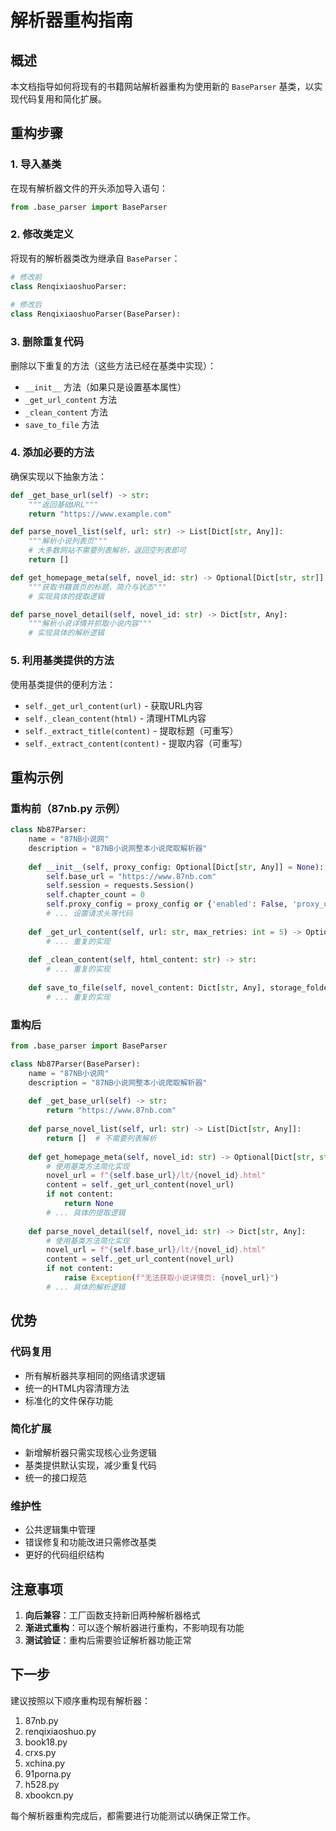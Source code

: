 # 解析器重构指南

## 概述

本文档指导如何将现有的书籍网站解析器重构为使用新的 `BaseParser` 基类，以实现代码复用和简化扩展。

## 重构步骤

### 1. 导入基类

在现有解析器文件的开头添加导入语句：

```python
from .base_parser import BaseParser
```

### 2. 修改类定义

将现有的解析器类改为继承自 `BaseParser`：

```python
# 修改前
class RenqixiaoshuoParser:
    
# 修改后
class RenqixiaoshuoParser(BaseParser):
```

### 3. 删除重复代码

删除以下重复的方法（这些方法已经在基类中实现）：

- `__init__` 方法（如果只是设置基本属性）
- `_get_url_content` 方法
- `_clean_content` 方法
- `save_to_file` 方法

### 4. 添加必要的方法

确保实现以下抽象方法：

```python
def _get_base_url(self) -> str:
    """返回基础URL"""
    return "https://www.example.com"

def parse_novel_list(self, url: str) -> List[Dict[str, Any]]:
    """解析小说列表页"""
    # 大多数网站不需要列表解析，返回空列表即可
    return []

def get_homepage_meta(self, novel_id: str) -> Optional[Dict[str, str]]:
    """获取书籍首页的标题、简介与状态"""
    # 实现具体的提取逻辑

def parse_novel_detail(self, novel_id: str) -> Dict[str, Any]:
    """解析小说详情并抓取小说内容"""
    # 实现具体的解析逻辑
```

### 5. 利用基类提供的方法

使用基类提供的便利方法：

- `self._get_url_content(url)` - 获取URL内容
- `self._clean_content(html)` - 清理HTML内容
- `self._extract_title(content)` - 提取标题（可重写）
- `self._extract_content(content)` - 提取内容（可重写）

## 重构示例

### 重构前（87nb.py 示例）

```python
class Nb87Parser:
    name = "87NB小说网"
    description = "87NB小说网整本小说爬取解析器"
    
    def __init__(self, proxy_config: Optional[Dict[str, Any]] = None):
        self.base_url = "https://www.87nb.com"
        self.session = requests.Session()
        self.chapter_count = 0
        self.proxy_config = proxy_config or {'enabled': False, 'proxy_url': ''}
        # ... 设置请求头等代码
    
    def _get_url_content(self, url: str, max_retries: int = 5) -> Optional[str]:
        # ... 重复的实现
    
    def _clean_content(self, html_content: str) -> str:
        # ... 重复的实现
    
    def save_to_file(self, novel_content: Dict[str, Any], storage_folder: str) -> str:
        # ... 重复的实现
```

### 重构后

```python
from .base_parser import BaseParser

class Nb87Parser(BaseParser):
    name = "87NB小说网"
    description = "87NB小说网整本小说爬取解析器"
    
    def _get_base_url(self) -> str:
        return "https://www.87nb.com"
    
    def parse_novel_list(self, url: str) -> List[Dict[str, Any]]:
        return []  # 不需要列表解析
    
    def get_homepage_meta(self, novel_id: str) -> Optional[Dict[str, str]]:
        # 使用基类方法简化实现
        novel_url = f"{self.base_url}/lt/{novel_id}.html"
        content = self._get_url_content(novel_url)
        if not content:
            return None
        # ... 具体的提取逻辑
    
    def parse_novel_detail(self, novel_id: str) -> Dict[str, Any]:
        # 使用基类方法简化实现
        novel_url = f"{self.base_url}/lt/{novel_id}.html"
        content = self._get_url_content(novel_url)
        if not content:
            raise Exception(f"无法获取小说详情页: {novel_url}")
        # ... 具体的解析逻辑
```

## 优势

### 代码复用
- 所有解析器共享相同的网络请求逻辑
- 统一的HTML内容清理方法
- 标准化的文件保存功能

### 简化扩展
- 新增解析器只需实现核心业务逻辑
- 基类提供默认实现，减少重复代码
- 统一的接口规范

### 维护性
- 公共逻辑集中管理
- 错误修复和功能改进只需修改基类
- 更好的代码组织结构

## 注意事项

1. **向后兼容**：工厂函数支持新旧两种解析器格式
2. **渐进式重构**：可以逐个解析器进行重构，不影响现有功能
3. **测试验证**：重构后需要验证解析器功能正常

## 下一步

建议按照以下顺序重构现有解析器：

1. 87nb.py
2. renqixiaoshuo.py  
3. book18.py
4. crxs.py
5. xchina.py
6. 91porna.py
7. h528.py
8. xbookcn.py

每个解析器重构完成后，都需要进行功能测试以确保正常工作。